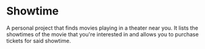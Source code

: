 # Showtime

A personal project that finds movies playing in a theater near you. It lists the showtimes of the movie that you're interested in and allows you to purchase tickets for said showtime.